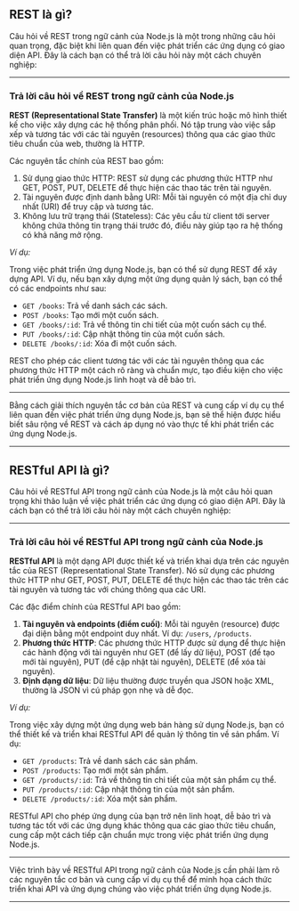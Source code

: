 ## REST là gì?

Câu hỏi về REST trong ngữ cảnh của Node.js là một trong những câu hỏi quan trọng, đặc biệt khi liên quan đến việc phát triển các ứng dụng có giao diện API. Đây là cách bạn có thể trả lời câu hỏi này một cách chuyên nghiệp:

---

### Trả lời câu hỏi về REST trong ngữ cảnh của Node.js

**REST (Representational State Transfer)** là một kiến trúc hoặc mô hình thiết kế cho việc xây dựng các hệ thống phân phối. Nó tập trung vào việc sắp xếp và tương tác với các tài nguyên (resources) thông qua các giao thức tiêu chuẩn của web, thường là HTTP.

Các nguyên tắc chính của REST bao gồm:

1. Sử dụng giao thức HTTP: REST sử dụng các phương thức HTTP như GET, POST, PUT, DELETE để thực hiện các thao tác trên tài nguyên.
2. Tài nguyên được định danh bằng URI: Mỗi tài nguyên có một địa chỉ duy nhất (URI) để truy cập và tương tác.
3. Không lưu trữ trạng thái (Stateless): Các yêu cầu từ client tới server không chứa thông tin trạng thái trước đó, điều này giúp tạo ra hệ thống có khả năng mở rộng.

_Ví dụ:_

Trong việc phát triển ứng dụng Node.js, bạn có thể sử dụng REST để xây dựng API. Ví dụ, nếu bạn xây dựng một ứng dụng quản lý sách, bạn có thể có các endpoints như sau:

- `GET /books`: Trả về danh sách các sách.
- `POST /books`: Tạo mới một cuốn sách.
- `GET /books/:id`: Trả về thông tin chi tiết của một cuốn sách cụ thể.
- `PUT /books/:id`: Cập nhật thông tin của một cuốn sách.
- `DELETE /books/:id`: Xóa đi một cuốn sách.

REST cho phép các client tương tác với các tài nguyên thông qua các phương thức HTTP một cách rõ ràng và chuẩn mực, tạo điều kiện cho việc phát triển ứng dụng Node.js linh hoạt và dễ bảo trì.

---

Bằng cách giải thích nguyên tắc cơ bản của REST và cung cấp ví dụ cụ thể liên quan đến việc phát triển ứng dụng Node.js, bạn sẽ thể hiện được hiểu biết sâu rộng về REST và cách áp dụng nó vào thực tế khi phát triển các ứng dụng Node.js.

---

## RESTful API là gì?

Câu hỏi về RESTful API trong ngữ cảnh của Node.js là một câu hỏi quan trọng khi thảo luận về việc phát triển các ứng dụng có giao diện API. Đây là cách bạn có thể trả lời câu hỏi này một cách chuyên nghiệp:

---

### Trả lời câu hỏi về RESTful API trong ngữ cảnh của Node.js

**RESTful API** là một dạng API được thiết kế và triển khai dựa trên các nguyên tắc của REST (Representational State Transfer). Nó sử dụng các phương thức HTTP như GET, POST, PUT, DELETE để thực hiện các thao tác trên các tài nguyên và tương tác với chúng thông qua các URI.

Các đặc điểm chính của RESTful API bao gồm:

1. **Tài nguyên và endpoints (điểm cuối)**: Mỗi tài nguyên (resource) được đại diện bằng một endpoint duy nhất. Ví dụ: `/users`, `/products`.
2. **Phương thức HTTP**: Các phương thức HTTP được sử dụng để thực hiện các hành động với tài nguyên như GET (để lấy dữ liệu), POST (để tạo mới tài nguyên), PUT (để cập nhật tài nguyên), DELETE (để xóa tài nguyên).
3. **Định dạng dữ liệu**: Dữ liệu thường được truyền qua JSON hoặc XML, thường là JSON vì cú pháp gọn nhẹ và dễ đọc.

_Ví dụ:_

Trong việc xây dựng một ứng dụng web bán hàng sử dụng Node.js, bạn có thể thiết kế và triển khai RESTful API để quản lý thông tin về sản phẩm. Ví dụ:

- `GET /products`: Trả về danh sách các sản phẩm.
- `POST /products`: Tạo mới một sản phẩm.
- `GET /products/:id`: Trả về thông tin chi tiết của một sản phẩm cụ thể.
- `PUT /products/:id`: Cập nhật thông tin của một sản phẩm.
- `DELETE /products/:id`: Xóa một sản phẩm.

RESTful API cho phép ứng dụng của bạn trở nên linh hoạt, dễ bảo trì và tương tác tốt với các ứng dụng khác thông qua các giao thức tiêu chuẩn, cung cấp một cách tiếp cận chuẩn mực trong việc phát triển ứng dụng Node.js.

---

Việc trình bày về RESTful API trong ngữ cảnh của Node.js cần phải làm rõ các nguyên tắc cơ bản và cung cấp ví dụ cụ thể để minh họa cách thức triển khai API và ứng dụng chúng vào việc phát triển ứng dụng Node.js.

---
